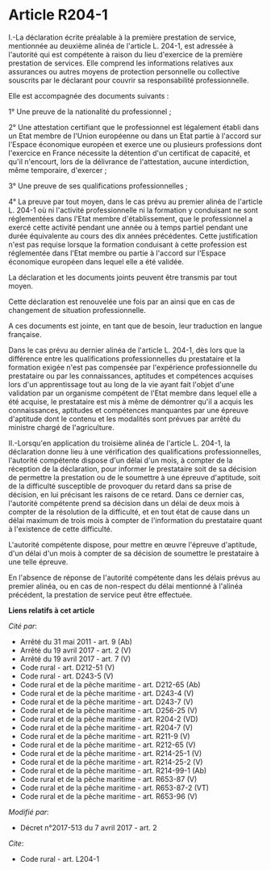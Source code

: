 # Article R204-1

I.-La déclaration écrite préalable à la première prestation de service, mentionnée au deuxième alinéa de l'article L. 204-1,
est adressée à l'autorité qui est compétente à raison du lieu d'exercice de la première prestation de services. Elle comprend
les informations relatives aux assurances ou autres moyens de protection personnelle ou collective souscrits par le déclarant
pour couvrir sa responsabilité professionnelle. 

Elle est accompagnée des documents suivants : 

1° Une preuve de la nationalité du professionnel ; 

2° Une attestation certifiant que le professionnel est légalement établi dans un Etat membre de l'Union européenne ou dans un
Etat partie à l'accord sur l'Espace économique européen et exerce une ou plusieurs professions dont l'exercice en France
nécessite la détention d'un certificat de capacité, et qu'il n'encourt, lors de la délivrance de l'attestation, aucune
interdiction, même temporaire, d'exercer ; 

3° Une preuve de ses qualifications professionnelles ; 

4° La preuve par tout moyen, dans le cas prévu au premier alinéa de l'article L. 204-1 où ni l'activité professionnelle ni la
formation y conduisant ne sont réglementées dans l'Etat membre d'établissement, que le professionnel a exercé cette activité
pendant une année ou à temps partiel pendant une durée équivalente au cours des dix années précédentes. Cette justification
n'est pas requise lorsque la formation conduisant à cette profession est réglementée dans l'Etat membre ou partie à l'accord
sur l'Espace économique européen dans lequel elle a été validée. 

La déclaration et les documents joints peuvent être transmis par tout moyen. 

Cette déclaration est renouvelée une fois par an ainsi que en cas de changement de situation professionnelle. 

A ces documents est jointe, en tant que de besoin, leur traduction en langue française. 

Dans le cas prévu au dernier alinéa de l'article L. 204-1, dès lors que la différence entre les qualifications
professionnelles du prestataire et la formation exigée n'est pas compensée par l'expérience professionnelle du prestataire ou
par les connaissances, aptitudes et compétences acquises lors d'un apprentissage tout au long de la vie ayant fait l'objet
d'une validation par un organisme compétent de l'Etat membre dans lequel elle a été acquise, le prestataire est mis à même de
démontrer qu'il a acquis les connaissances, aptitudes et compétences manquantes par une épreuve d'aptitude dont le contenu et
les modalités sont prévues par arrêté du ministre chargé de l'agriculture. 

II.-Lorsqu'en application du troisième alinéa de l'article L. 204-1, la déclaration donne lieu à une vérification des
qualifications professionnelles, l'autorité compétente dispose d'un délai d'un mois, à compter de la réception de la
déclaration, pour informer le prestataire soit de sa décision de permettre la prestation ou de le soumettre à une épreuve
d'aptitude, soit de la difficulté susceptible de provoquer du retard dans sa prise de décision, en lui précisant les raisons
de ce retard. Dans ce dernier cas, l'autorité compétente prend sa décision dans un délai de deux mois à compter de la
résolution de la difficulté, et en tout état de cause dans un délai maximum de trois mois à compter de l'information du
prestataire quant à l'existence de cette difficulté. 

L'autorité compétente dispose, pour mettre en œuvre l'épreuve d'aptitude, d'un délai d'un mois à compter de sa décision de
soumettre le prestataire à une telle épreuve. 

En l'absence de réponse de l'autorité compétente dans les délais prévus au premier alinéa, ou en cas de non-respect du délai
mentionné à l'alinéa précédent, la prestation de service peut être effectuée.

**Liens relatifs à cet article**

_Cité par_:

  - Arrêté du 31 mai 2011 - art. 9 (Ab)
  - Arrêté du 19 avril 2017 - art. 2 (V)
  - Arrêté du 19 avril 2017 - art. 7 (V)
  - Code rural - art. D212-51 (V)
  - Code rural - art. D243-5 (V)
  - Code rural et de la pêche maritime - art. D212-65 (Ab)
  - Code rural et de la pêche maritime - art. D243-4 (V)
  - Code rural et de la pêche maritime - art. D243-7 (V)
  - Code rural et de la pêche maritime - art. D256-25 (V)
  - Code rural et de la pêche maritime - art. R204-2 (VD)
  - Code rural et de la pêche maritime - art. R204-7 (V)
  - Code rural et de la pêche maritime - art. R211-9 (V)
  - Code rural et de la pêche maritime - art. R212-65 (V)
  - Code rural et de la pêche maritime - art. R214-25-1 (V)
  - Code rural et de la pêche maritime - art. R214-25-2 (V)
  - Code rural et de la pêche maritime - art. R214-99-1 (Ab)
  - Code rural et de la pêche maritime - art. R653-87 (V)
  - Code rural et de la pêche maritime - art. R653-87-2 (VT)
  - Code rural et de la pêche maritime - art. R653-96 (V)

_Modifié par_:

  - Décret n°2017-513 du 7 avril 2017 - art. 2

_Cite_:

  - Code rural - art. L204-1

